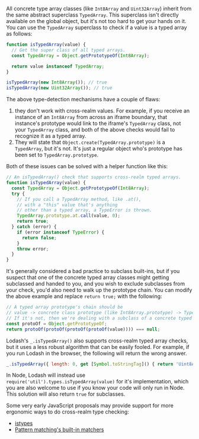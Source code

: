 All concrete type array classes (like `Int8Array` and `Uint32Array`) inherit from the same abstract superclass `TypedArray`. This superclass isn't directly available on the global object, but it's not too hard to get your hands on it. You can use the `TypedArray` superclass to check if a value is a typed array as follows:

```javascript
function isTypedArray(value) {
  // Get the super class of all typed arrays.
  const TypedArray = Object.getPrototypeOf(Int8Array);

  return value instanceof TypedArray;
}

isTypedArray(new Int8Array()); // true
isTypedArray(new Uint32Array()); // true
```

The above type-detection mechanisms have a couple of flaws:
1. they don't work with cross-realm values. For example, if you receive an instance of an `Int8Array` from across an iframe boundary, that instance's prototype would link to the iframe's `TypedArray` class, not your `TypedArray` class, and both of the above checks would fail to recognize it as a typed array.
2. They will state that `Object.create(TypedArray.prototype)` is a `TypedArray`, but it's not. It's just a regular object who's prototype has been set to `TypedArray.prototype`.

Both of these issues can be solved with a helper function like this:

```javascript
// An isTypedArray() check that supports cross-realm typed arrays.
function isTypedArray(value) {
  const TypedArray = Object.getPrototypeOf(Int8Array);
  try {
    // If you call a TypedArray method, like .at(),
    // with a "this" value that's anything
    // other than a typed array, a TypeError is thrown.
    TypedArray.prototype.at.call(value, 0);
    return true;
  } catch (error) {
    if (error instanceof TypeError) {
      return false;
    }
    throw error;
  }
}
```

It's generally considered a bad practice to subclass built-ins, but if you suspect that one of the concrete typed array classes might getting subclassed and handed to you, and you wish to exclude subclasses from your check, you'd also need to walk up the prototype chain. You can modify the above example and replace `return true;` with the following:

```javascript
// A typed array prototype's chain should be
// value -> concrete class prototype (like Int8Array.prototype) -> TypedArray.prototype -> Object.prototype -> null
// If it's not, then we're dealing with a subclass of a concrete typed array.
const protoOf = Object.getPrototypeOf;
return protoOf(protoOf(protoOf(protoOf(value)))) === null;
```

Lodash's `_.isTypedArray()` also supports cross-realm typed array checks, but it uses a less robust algorithm that can be easily fooled. For example, if you run Lodash in the browser, the following will return the wrong answer.

```javascript
_.isTypedArray({ length: 0, get [Symbol.toStringTag]() { return 'Uint8Array' } }); // true
```

In Node, Lodash will instead use `require('util').types.isTypedArray(value)` for it's implementation, which you are also welcome to use if you know your code will only run in Node. This solution will also return `true` for subclasses.

Some very early JavaScript proposals may provide support for more ergonomic ways to do cross-realm type checking:
* [istypes](https://github.com/jasnell/proposal-istypes)
* [Pattern matching's built-in matchers](https://github.com/tc39/proposal-pattern-matching#built-in-custom-matchers-1)
